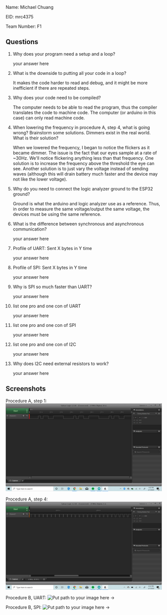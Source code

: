 Name: Michael Chuang

EID: mrc4375

Team Number: F1

## Questions

1. Why does your program need a setup and a loop?

    your answer here

2. What is the downside to putting all your code in a loop?

    It makes the code harder to read and debug, and it might be more inefficient if there are repeated steps.

3. Why does your code need to be compiled?

    The computer needs to be able to read the program, thus the compiler translates the code to machine code. The computer (or arduino in this case) can only read machine code.

4. When lowering the frequency in procedure A, step 4, what is going wrong? Brainstorm some solutions. Dimmers exist in the real world. What is their solution?

    When we lowered the frequency, I began to notice the flickers as it became dimmer. The issue is the fact that our eyes sample at a rate of ~30Hz. We'll notice flickering anything less than that frequency. One solution is to increase the frequency above the threshold the eye can see. Another solution is to just vary the voltage instead of sending waves (although this will drain battery much faster and the device may not like the lower voltage).

5. Why do you need to connect the logic analyzer ground to the ESP32 ground?

    Ground is what the arduino and logic analyzer use as a reference. Thus, in order to measure the same voltage/output the same voltage, the devices must be using the same reference.

6. What is the difference between synchronous and asynchronous communication?

    your answer here

7. Profile of UART: Sent X bytes in Y time 

    your answer here

8. Profile of SPI: Sent X bytes in Y time

    your answer here

9. Why is SPI so much faster than UART?

    your answer here

10. list one pro and one con of UART

    your answer here

11. list one pro and one con of SPI

    your answer here

12. list one pro and one con of I2C

    your answer here

13. Why does I2C need external resistors to work?

    your answer here

## Screenshots

Procedure A, step 1:
![Put path to your image here ->](img/SaleaeScr.png)

Procedure A, step 4:
![Put path to your image here ->](img/Dimmer.png)

Procedure B, UART:
![Put path to your image here ->](img/placeholder.png)

Procedure B, SPI:
![Put path to your image here ->](img/placeholder.png)

